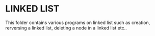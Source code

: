 # LINKED LIST

This folder contains various programs on linked list such as creation, rerversing a linked list, deleting a node in a linked list etc..
